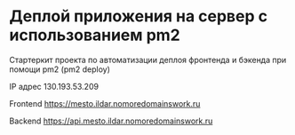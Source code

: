 # Деплой приложения на сервер с использованием pm2

Стартеркит проекта по автоматизации деплоя фронтенда и бэкенда при помощи pm2 (pm2 deploy)

IP адрес 130.193.53.209

Frontend https://mesto.ildar.nomoredomainswork.ru

Backend https://api.mesto.ildar.nomoredomainswork.ru
